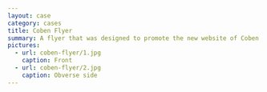 ```yaml
---
layout: case
category: cases
title: Coben Flyer
summary: A flyer that was designed to promote the new website of Coben.
pictures: 
  - url: coben-flyer/1.jpg
    caption: Front
  - url: coben-flyer/2.jpg
    caption: Obverse side
---
```


